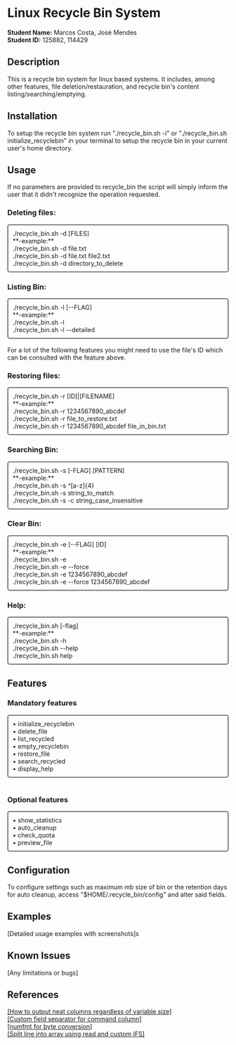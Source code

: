 # Linux Recycle Bin System

**Student Name:** Marcos Costa, José Mendes  
**Student ID:** 125882, 114429 

## Description
This is a recycle bin system for linux based systems. It includes, among other features, file deletion/restauration, and recycle bin's content listing/searching/emptying.
## Installation
To setup the recycle bin system run "./recycle_bin.sh -i" or "./recycle_bin.sh initialize_recyclebin" in your terminal to setup the recycle bin in your current user's home directory.
## Usage
If no parameters are provided to recycle_bin the script will simply inform the user that it didn't recognize the operation requested.<br>

### Deleting files:
<div style="border: 2px solid #5e685fff; padding: 10px; border-radius: 5px;">
./recycle_bin.sh -d [FILES]
<br>**-example:**<br>./recycle_bin.sh -d file.txt<br>./recycle_bin.sh -d file.txt file2.txt<br>./recycle_bin.sh -d directory_to_delete<br>
</div>

### Listing Bin:
<div style="border: 2px solid #5e685fff; padding: 10px; border-radius: 5px;">
./recycle_bin.sh -l [--FLAG]<br>
**-example:**<br>./recycle_bin.sh -l<br>./recycle_bin.sh -l --detailed<br>
</div>
<br>For a lot of the following features you might need to use the file's ID which can be consulted with the feature above.<br>

### Restoring files:
<div style="border: 2px solid #5e685fff; padding: 10px; border-radius: 5px;">
./recycle_bin.sh -r [ID]|[FILENAME]<br>
**-example:**<br>./recycle_bin.sh -r 1234567890_abcdef<br>./recycle_bin.sh -r file_to_restore.txt<br>./recycle_bin.sh -r 1234567890_abcdef file_in_bin.txt<br>
</div>

### Searching Bin:
<div style="border: 2px solid #5e685fff; padding: 10px; border-radius: 5px;">
./recycle_bin.sh -s [-FLAG] [PATTERN]<br>
**-example:**<br>./recycle_bin.sh -s ^[a-z]{4}<br>./recycle_bin.sh -s string_to_match<br>./recycle_bin.sh -s -c string_case_insensitive<br>
</div>

### Clear Bin:
<div style="border: 2px solid #5e685fff; padding: 10px; border-radius: 5px;">
./recycle_bin.sh -e [--FLAG] [ID]<br>
**-example:**<br>./recycle_bin.sh -e<br>./recycle_bin.sh -e --force<br>./recycle_bin.sh -e 1234567890_abcdef<br>./recycle_bin.sh -e --force 1234567890_abcdef<br>
</div>

### Help:
<div style="border: 2px solid #5e685fff; padding: 10px; border-radius: 5px;">
./recycle_bin.sh [-flag]<br>
**-example:**<br>./recycle_bin.sh -h<br>./recycle_bin.sh --help<br>./recycle_bin.sh help
</div>

## Features
### Mandatory features
<div style="border: 2px solid #5e685fff; padding: 10px; border-radius: 5px;">
    • initialize_recyclebin<br>
    • delete_file<br>
    • list_recycled<br>
    • empty_recyclebin<br>
    • restore_file<br>
    • search_recycled<br> 
    • display_help
</div>
<br>

### Optional features
<div style="border: 2px solid #5e685fff; padding: 10px; border-radius: 5px;">
    • show_statistics<br>
    • auto_cleanup<br>
    • check_quota<br>
    • preview_file
</div>

## Configuration
To configure settings such as maximum mb size of bin or the retention days for auto cleanup, access "$HOME/.recycle_bin/config" and alter said fields.
## Examples
[Detailed usage examples with screenshots]s
## Known Issues
[Any limitations or bugs]
## References
[\[How to output neat columns regardless of variable size\]](https://stackoverflow.com/questions/6462894/how-can-i-format-the-output-of-a-bash-command-in-neat-columns) <br>
[\[Custom field separator for command column\]](https://stackoverflow.com/questions/14218470/specific-a-delimiter-to-separate-data-into-columns) <br>
[\[numfmt for byte conversion\]](https://askubuntu.com/questions/1463041/convert-byte-value-to-mb-in-bash-script)<br>
[\[Split line into array using read and custom IFS\]](https://stackoverflow.com/questions/10586153/how-to-split-a-string-into-an-array-in-bash)<br>
